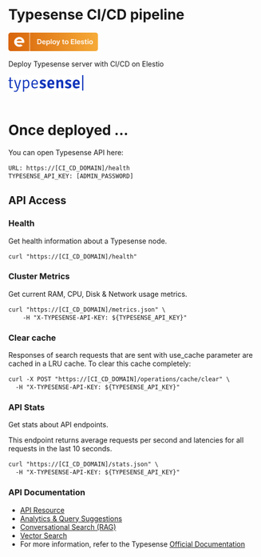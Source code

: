 # Typesense CI/CD pipeline

<a href="https://dash.elest.io/deploy?source=cicd&social=dockerCompose&url=https://github.com/elestio-examples/coolify"><img src="deploy-on-elestio.png" alt="Deploy on Elest.io" width="180px" /></a>

Deploy Typesense server with CI/CD on Elestio

<img src="typesense.png" style='width: 30%;'/>
<br/>
<br/>

# Once deployed ...

You can open Typesense API here:

    URL: https://[CI_CD_DOMAIN]/health
    TYPESENSE_API_KEY: [ADMIN_PASSWORD]

## API Access

### Health

Get health information about a Typesense node.

    curl "https://[CI_CD_DOMAIN]/health"

### Cluster Metrics
Get current RAM, CPU, Disk & Network usage metrics.

    curl "https://[CI_CD_DOMAIN]/metrics.json" \
        -H "X-TYPESENSE-API-KEY: ${TYPESENSE_API_KEY}"

### Clear cache

Responses of search requests that are sent with use_cache parameter are cached in a LRU cache. To clear this cache completely:

    curl -X POST "https://[CI_CD_DOMAIN]/operations/cache/clear" \
      -H "X-TYPESENSE-API-KEY: ${TYPESENSE_API_KEY}"

### API Stats
Get stats about API endpoints.

This endpoint returns average requests per second and latencies for all requests in the last 10 seconds.

    curl "https://[CI_CD_DOMAIN]/stats.json" \
      -H "X-TYPESENSE-API-KEY: ${TYPESENSE_API_KEY}"


### API Documentation

- [API Resource](https://typesense.org/docs/26.0/api/api-keys.html)
- [Analytics & Query Suggestions](https://typesense.org/docs/26.0/api/analytics-query-suggestions.html)
- [Conversational Search (RAG)](https://typesense.org/docs/26.0/api/conversational-search-rag.html)
- [Vector Search](https://typesense.org/docs/26.0/api/vector-search.html#use-cases)
- For more information, refer to the Typesense [Official Documentation](https://typesense.org/docs/26.0/api/)